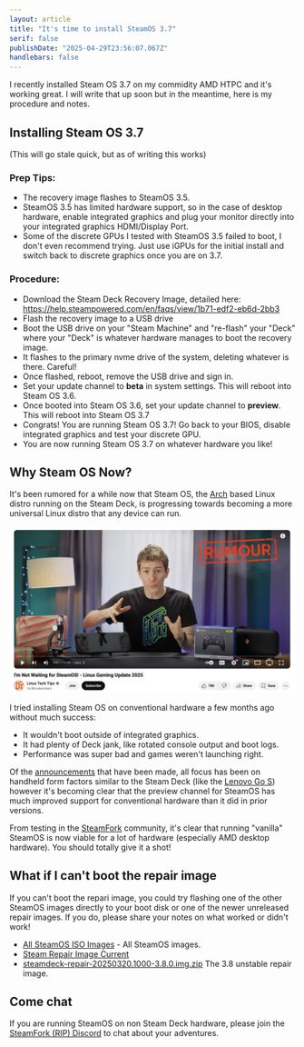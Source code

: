 ```yaml
---
layout: article
title: "It's time to install SteamOS 3.7"
serif: false
publishDate: "2025-04-29T23:56:07.067Z"
handlebars: false
---
```


I recently installed Steam OS 3.7 on my commidity AMD HTPC and it's working great.
I will write that up soon but in the meantime, here is my procedure and notes.

## Installing Steam OS 3.7

(This will go stale quick, but as of writing this works)

### Prep Tips:

- The recovery image flashes to SteamOS 3.5.
- SteamOS 3.5 has limited hardware support, so in the case of desktop hardware, enable integrated graphics and plug your monitor directly into your integrated graphics HDMI/Display Port.
- Some of the discrete GPUs I tested with SteamOS 3.5 failed to boot, I don't even recommend trying. Just use iGPUs for the initial install and switch back to discrete graphics once you are on 3.7.

### Procedure:

- Download the Steam Deck Recovery Image, detailed here: https://help.steampowered.com/en/faqs/view/1b71-edf2-eb6d-2bb3
- Flash the recovery image to a USB drive
- Boot the USB drive on your "Steam Machine" and "re-flash" your "Deck" where your "Deck" is whatever hardware manages to boot the recovery image.
- It flashes to the primary nvme drive of the system, deleting whatever is there. Careful!
- Once flashed, reboot, remove the USB drive and sign in.
- Set your update channel to **beta** in system settings. This will reboot into Steam OS 3.6.
- Once booted into Steam OS 3.6, set your update channel to **preview**. This will reboot into Steam OS 3.7
- Congrats! You are running Steam OS 3.7! Go back to your BIOS, disable integrated graphics and test your discrete GPU.
- You are now running Steam OS 3.7 on whatever hardware you like!

## Why Steam OS Now?

It's been rumored for a while now that Steam OS, the [Arch](https://archlinux.org) based Linux distro running on the Steam Deck, is progressing towards becoming a more universal Linux distro that any device can run.

![](./img/linus.webp)

I tried installing Steam OS on conventional hardware a few months ago without much success:

- It wouldn't boot outside of integrated graphics.
- It had plenty of Deck jank, like rotated console output and boot logs.
- Performance was super bad and games weren't launching right.

Of the [announcements](https://www.gamingonlinux.com/2025/05/steamos-3-7-5-preview-improves-lenovo-legion-go-s-support-and-brings-more-bug-fixes/) that have been made, all focus has been on handheld form factors similar to the Steam Deck (like the [Lenovo Go S](https://www.bestbuy.com/site/lenovo-legion-go-s-8-120hz-gaming-handheld-amd-ryzen-z1-extreme-steamos-32gb-with-1tb-ssd-nebula/6619188.p?skuId=6619188)) however it's becoming clear that the preview channel for SteamOS has much improved support for conventional hardware than it did in prior versions.

From testing in the [SteamFork](https://github.com/SteamFork) community, it's clear that running "vanilla" SteamOS is now viable for a lot of hardware (especially AMD desktop hardware).
You should totally give it a shot!

## What if I can't boot the repair image

If you can't boot the repari image, you could try flashing one of the other SteamOS images directly to your boot disk or one of the newer unreleased repair images.
If you do, please share your notes on what worked or didn't work!

- [All SteamOS ISO Images](https://steamdeck-images.steamos.cloud/steamdeck/?C=M&O=D) - All SteamOS images.
- [Steam Repair Image Current](https://help.steampowered.com/en/faqs/view/1b71-edf2-eb6d-2bb3)
- [steamdeck-repair-20250320.1000-3.8.0.img.zip](https://steamdeck-images.steamos.cloud/steamdeck/20250320.1000/?C=M&O=D) The 3.8 unstable repair image.

## Come chat

If you are running SteamOS on non Steam Deck hardware, please join the [SteamFork (RIP) Discord](https://discord.gg/5KmBn5ttCa) to chat about your adventures.
